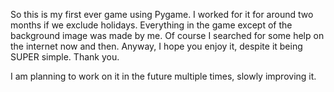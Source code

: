 So this is my first ever game using Pygame. I worked for it for around two months if we exclude holidays.
Everything in the game except of the background image was made by me. Of course I searched for some help on the internet now and then. Anyway, I hope you enjoy it,
despite it being SUPER simple. Thank you.

I am planning to work on it in the future multiple times, slowly improving it.
